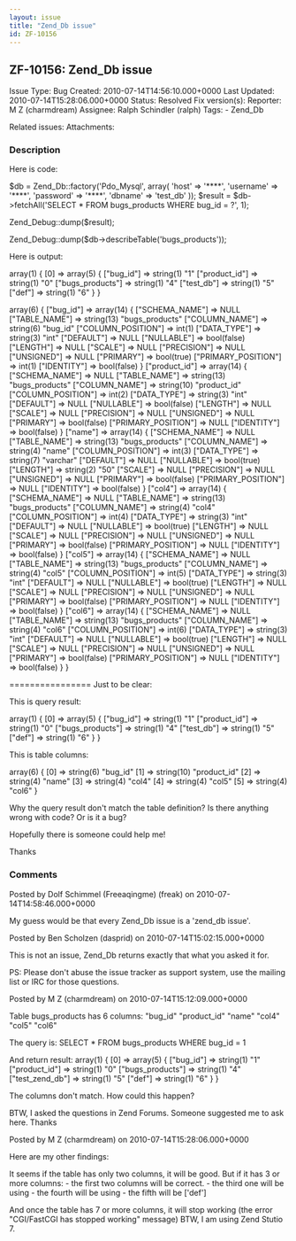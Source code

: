 ```yaml
---
layout: issue
title: "Zend_Db issue"
id: ZF-10156
---
```


ZF-10156: Zend\_Db issue
------------------------

 Issue Type: Bug Created: 2010-07-14T14:56:10.000+0000 Last Updated: 2010-07-14T15:28:06.000+0000 Status: Resolved Fix version(s): 
 Reporter:  M Z (charmdream)  Assignee:  Ralph Schindler (ralph)  Tags: - Zend\_Db
 
 Related issues: 
 Attachments: 
### Description

Here is code:

$db = Zend\_Db::factory('Pdo\_Mysql', array( 'host' => '\*\*\*\*', 'username' => '\*\*\*\*', 'password' => '\*\*\*\*', 'dbname' => 'test\_db' )); $result = $db->fetchAll('SELECT \* FROM bugs\_products WHERE bug\_id = ?', 1);

Zend\_Debug::dump($result);

Zend\_Debug::dump($db->describeTable('bugs\_products'));

Here is output:

array(1) { [0] => array(5) { ["bug\_id"] => string(1) "1" ["product\_id"] => string(1) "0" ["bugs\_products"] => string(1) "4" ["test\_db"] => string(1) "5" ["def"] => string(1) "6" } }

array(6) { ["bug\_id"] => array(14) { ["SCHEMA\_NAME"] => NULL ["TABLE\_NAME"] => string(13) "bugs\_products" ["COLUMN\_NAME"] => string(6) "bug\_id" ["COLUMN\_POSITION"] => int(1) ["DATA\_TYPE"] => string(3) "int" ["DEFAULT"] => NULL ["NULLABLE"] => bool(false) ["LENGTH"] => NULL ["SCALE"] => NULL ["PRECISION"] => NULL ["UNSIGNED"] => NULL ["PRIMARY"] => bool(true) ["PRIMARY\_POSITION"] => int(1) ["IDENTITY"] => bool(false) } ["product\_id"] => array(14) { ["SCHEMA\_NAME"] => NULL ["TABLE\_NAME"] => string(13) "bugs\_products" ["COLUMN\_NAME"] => string(10) "product\_id" ["COLUMN\_POSITION"] => int(2) ["DATA\_TYPE"] => string(3) "int" ["DEFAULT"] => NULL ["NULLABLE"] => bool(false) ["LENGTH"] => NULL ["SCALE"] => NULL ["PRECISION"] => NULL ["UNSIGNED"] => NULL ["PRIMARY"] => bool(false) ["PRIMARY\_POSITION"] => NULL ["IDENTITY"] => bool(false) } ["name"] => array(14) { ["SCHEMA\_NAME"] => NULL ["TABLE\_NAME"] => string(13) "bugs\_products" ["COLUMN\_NAME"] => string(4) "name" ["COLUMN\_POSITION"] => int(3) ["DATA\_TYPE"] => string(7) "varchar" ["DEFAULT"] => NULL ["NULLABLE"] => bool(true) ["LENGTH"] => string(2) "50" ["SCALE"] => NULL ["PRECISION"] => NULL ["UNSIGNED"] => NULL ["PRIMARY"] => bool(false) ["PRIMARY\_POSITION"] => NULL ["IDENTITY"] => bool(false) } ["col4"] => array(14) { ["SCHEMA\_NAME"] => NULL ["TABLE\_NAME"] => string(13) "bugs\_products" ["COLUMN\_NAME"] => string(4) "col4" ["COLUMN\_POSITION"] => int(4) ["DATA\_TYPE"] => string(3) "int" ["DEFAULT"] => NULL ["NULLABLE"] => bool(true) ["LENGTH"] => NULL ["SCALE"] => NULL ["PRECISION"] => NULL ["UNSIGNED"] => NULL ["PRIMARY"] => bool(false) ["PRIMARY\_POSITION"] => NULL ["IDENTITY"] => bool(false) } ["col5"] => array(14) { ["SCHEMA\_NAME"] => NULL ["TABLE\_NAME"] => string(13) "bugs\_products" ["COLUMN\_NAME"] => string(4) "col5" ["COLUMN\_POSITION"] => int(5) ["DATA\_TYPE"] => string(3) "int" ["DEFAULT"] => NULL ["NULLABLE"] => bool(true) ["LENGTH"] => NULL ["SCALE"] => NULL ["PRECISION"] => NULL ["UNSIGNED"] => NULL ["PRIMARY"] => bool(false) ["PRIMARY\_POSITION"] => NULL ["IDENTITY"] => bool(false) } ["col6"] => array(14) { ["SCHEMA\_NAME"] => NULL ["TABLE\_NAME"] => string(13) "bugs\_products" ["COLUMN\_NAME"] => string(4) "col6" ["COLUMN\_POSITION"] => int(6) ["DATA\_TYPE"] => string(3) "int" ["DEFAULT"] => NULL ["NULLABLE"] => bool(true) ["LENGTH"] => NULL ["SCALE"] => NULL ["PRECISION"] => NULL ["UNSIGNED"] => NULL ["PRIMARY"] => bool(false) ["PRIMARY\_POSITION"] => NULL ["IDENTITY"] => bool(false) } }

================ Just to be clear:

This is query result:

array(1) { [0] => array(5) { ["bug\_id"] => string(1) "1" ["product\_id"] => string(1) "0" ["bugs\_products"] => string(1) "4" ["test\_db"] => string(1) "5" ["def"] => string(1) "6" } }

This is table columns:

array(6) { [0] => string(6) "bug\_id" [1] => string(10) "product\_id" [2] => string(4) "name" [3] => string(4) "col4" [4] => string(4) "col5" [5] => string(4) "col6" }

Why the query result don't match the table definition? Is there anything wrong with code? Or is it a bug?

Hopefully there is someone could help me!

Thanks

 

 

### Comments

Posted by Dolf Schimmel (Freeaqingme) (freak) on 2010-07-14T14:58:46.000+0000

My guess would be that every Zend\_Db issue is a 'zend\_db issue'.

 

 

Posted by Ben Scholzen (dasprid) on 2010-07-14T15:02:15.000+0000

This is not an issue, Zend\_Db returns exactly that what you asked it for.

PS: Please don't abuse the issue tracker as support system, use the mailing list or IRC for those questions.

 

 

Posted by M Z (charmdream) on 2010-07-14T15:12:09.000+0000

Table bugs\_products has 6 columns: "bug\_id" "product\_id" "name" "col4" "col5" "col6"

The query is: SELECT \* FROM bugs\_products WHERE bug\_id = 1

And return result: array(1) { [0] => array(5) { ["bug\_id"] => string(1) "1" ["product\_id"] => string(1) "0" ["bugs\_products"] => string(1) "4" ["test\_zend\_db"] => string(1) "5" ["def"] => string(1) "6" } }

The columns don't match. How could this happen?

BTW, I asked the questions in Zend Forums. Someone suggested me to ask here. Thanks

 

 

Posted by M Z (charmdream) on 2010-07-14T15:28:06.000+0000

Here are my other findings:

It seems if the table has only two columns, it will be good. But if it has 3 or more columns: - the first two columns will be correct. - the third one will be using - the fourth will be using - the fifth will be ['def']

And once the table has 7 or more columns, it will stop working (the error "CGI/FastCGI has stopped working" message) BTW, I am using Zend Stutio 7.

 

 